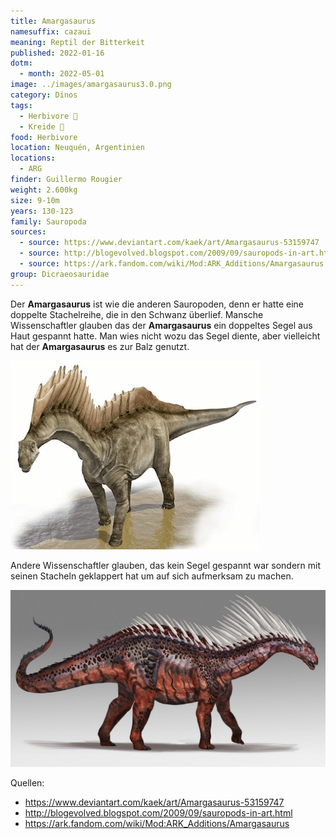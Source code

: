 ```yaml
---
title: Amargasaurus
namesuffix: cazaui
meaning: Reptil der Bitterkeit
published: 2022-01-16
dotm:
  - month: 2022-05-01
image: ../images/amargasaurus3.0.png
category: Dinos
tags:
  - Herbivore 🌿
  - Kreide 🦴
food: Herbivore
location: Neuquén, Argentinien
locations:
  - ARG
finder: Guillermo Rougier
weight: 2.600kg
size: 9-10m
years: 130-123
family: Sauropoda
sources:
  - source: https://www.deviantart.com/kaek/art/Amargasaurus-53159747
  - source: http://blogevolved.blogspot.com/2009/09/sauropods-in-art.html
  - source: https://ark.fandom.com/wiki/Mod:ARK_Additions/Amargasaurus
group: Dicraeosauridae
---
```

Der **Amargasaurus** ist wie die anderen Sauropoden, denn er hatte eine doppelte Stachelreihe, die in den Schwanz überlief. Mansche Wissenschaftler glauben das der **Amargasaurus** ein doppeltes Segel aus Haut gespannt hatte. Man wies nicht wozu das Segel diente, aber vielleicht hat der **Amargasaurus** es zur Balz genutzt.

![Amargasaurus mit Haut Segel](../images/amargasaurus2.0.png)

Andere Wissenschaftler glauben, das kein Segel gespannt war sondern mit seinen Stacheln geklappert hat um auf sich aufmerksam zu machen.

![Amargasaurus ohne Haut Segel](../images/amargasaurus.jpg)

Quellen:

* <https://www.deviantart.com/kaek/art/Amargasaurus-53159747>
* <http://blogevolved.blogspot.com/2009/09/sauropods-in-art.html>
* [https://ark.fandom.com/wiki/Mod:ARK_Additions/Amargasaurus ](https://ark.fandom.com/wiki/Mod:ARK_Additions/Amargasaurus)